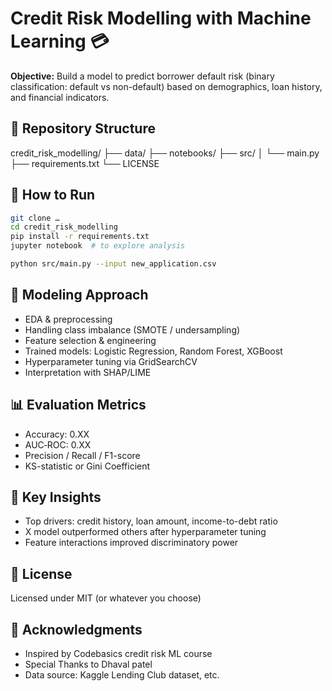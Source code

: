 
# Credit Risk Modelling with Machine Learning 💳

**Objective:** Build a model to predict borrower default risk (binary classification: default vs non-default) based on demographics, loan history, and financial indicators.

## 📁 Repository Structure

credit_risk_modelling/
├── data/
├── notebooks/
├── src/
│ └── main.py
├── requirements.txt
└── LICENSE

## 🚀 How to Run

```bash
git clone …
cd credit_risk_modelling
pip install -r requirements.txt
jupyter notebook  # to explore analysis
````

```bash
python src/main.py --input new_application.csv
```

## 🧠 Modeling Approach

* EDA & preprocessing
* Handling class imbalance (SMOTE / undersampling)
* Feature selection & engineering
* Trained models: Logistic Regression, Random Forest, XGBoost
* Hyperparameter tuning via GridSearchCV
* Interpretation with SHAP/LIME

## 📊 Evaluation Metrics

* Accuracy: 0.XX
* AUC‑ROC: 0.XX
* Precision / Recall / F1-score
* KS-statistic or Gini Coefficient

## 🚩 Key Insights

* Top drivers: credit history, loan amount, income-to-debt ratio
* X model outperformed others after hyperparameter tuning
* Feature interactions improved discriminatory power

## 🧾 License

Licensed under MIT (or whatever you choose)

## 🙏 Acknowledgments

* Inspired by Codebasics credit risk ML course
* Special Thanks to Dhaval patel
* Data source: Kaggle Lending Club dataset, etc.

